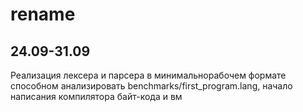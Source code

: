 # rename

## 24.09-31.09
Реализация лексера и парсера в минимальнорабочем формате способном анализировать benchmarks/first_program.lang, начало написания компилятора байт-кода и вм
